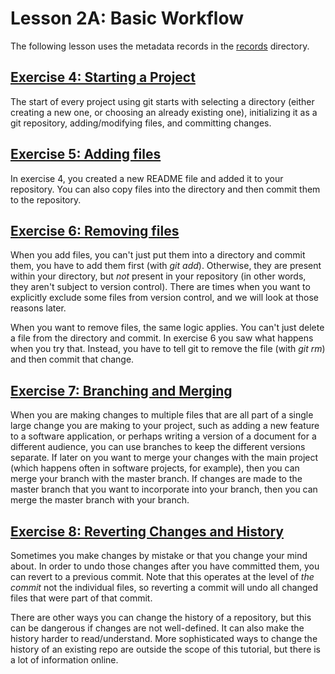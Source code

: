 Lesson 2A: Basic Workflow
=========================

The following lesson uses the metadata records in the [records](records)
directory.

[Exercise 4: Starting a Project](exercises/exercise4.md)
--------------------------------------------------------

The start of every project using git starts with selecting a directory
(either creating a new one, or choosing an already existing one),
initializing it as a git repository, adding/modifying files, and committing
changes.

[Exercise 5: Adding files](exercises/exercise5.md)
--------------------------------------------------

In exercise 4, you created a new README file and added it to your
repository. You can also copy files into the directory and then commit
them to the repository.

[Exercise 6: Removing files](exercises/exercise6.md)
----------------------------------------------------

When you add files, you can't just put them into a directory and commit
them, you have to add them first (with *git add*). Otherwise, they are
present within your directory, but *not* present in your repository (in
other words, they aren't subject to version control). There are times
when you want to explicitly exclude some files from version control, and
we will look at those reasons later.

When you want to remove files, the same logic applies. You can't just
delete a file from the directory and commit. In exercise 6 you saw what
happens when you try that. Instead, you have to tell git to remove the
file (with *git rm*) and then commit that change.

[Exercise 7: Branching and Merging](exercises/exercise7.md)
-----------------------------------------------------------

When you are making changes to multiple files that are all part of a
single large change you are making to your project, such as adding a new
feature to a software application, or perhaps writing a version of a
document for a different audience, you can use branches to keep the
different versions separate. If later on you want to merge your changes
with the main project (which happens often in software projects, for
example), then you can merge your branch with the master branch. If
changes are made to the master branch that you want to incorporate into
your branch, then you can merge the master branch with your branch.

[Exercise 8: Reverting Changes and History](exercises/exercise8.md)
-------------------------------------------------------------------

Sometimes you make changes by mistake or that you change your mind
about. In order to undo those changes after you have committed them, you
can revert to a previous commit. Note that this operates at the level of
*the commit* not the individual files, so reverting a commit will undo
all changed files that were part of that commit.

There are other ways you can change the history of a repository, but
this can be dangerous if changes are not well-defined. It can also make
the history harder to read/understand. More sophisticated ways to change
the history of an existing repo are outside the scope of this tutorial,
but there is a lot of information online.
